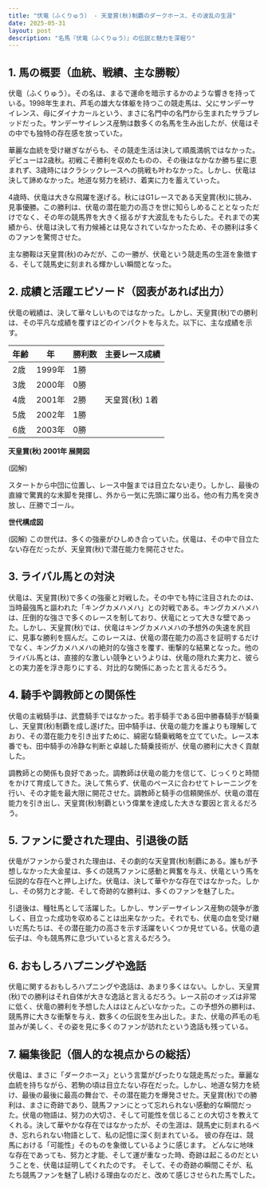 ```yaml
---
title: "伏竜（ふくりゅう） - 天皇賞(秋)制覇のダークホース、その波乱の生涯"
date: 2025-05-31
layout: post
description: "名馬『伏竜（ふくりゅう）』の伝説と魅力を深堀り"
---
```


## 1. 馬の概要（血統、戦績、主な勝鞍）

伏竜（ふくりゅう）。その名は、まるで運命を暗示するかのような響きを持っている。1998年生まれ、芦毛の雄大な体躯を持つこの競走馬は、父にサンデーサイレンス、母にダイナカールという、まさに名門中の名門から生まれたサラブレッドだった。サンデーサイレンス産駒は数多くの名馬を生み出したが、伏竜はその中でも独特の存在感を放っていた。

華麗な血統を受け継ぎながらも、その競走生活は決して順風満帆ではなかった。デビューは2歳秋。初戦こそ勝利を収めたものの、その後はなかなか勝ち星に恵まれず、3歳時にはクラシックレースへの挑戦も叶わなかった。しかし、伏竜は決して諦めなかった。地道な努力を続け、着実に力を蓄えていった。

4歳時、伏竜は大きな飛躍を遂げる。秋にはG1レースである天皇賞(秋)に挑み、見事優勝。この勝利は、伏竜の潜在能力の高さを世に知らしめることとなっただけでなく、その年の競馬界を大きく揺るがす大波乱をもたらした。それまでの実績から、伏竜は決して有力候補とは見なされていなかったため、その勝利は多くのファンを驚愕させた。

主な勝鞍は天皇賞(秋)のみだが、この一勝が、伏竜という競走馬の生涯を象徴する、そして競馬史に刻まれる輝かしい瞬間となった。


## 2. 成績と活躍エピソード（図表があれば出力）

伏竜の戦績は、決して華々しいものではなかった。しかし、天皇賞(秋)での勝利は、その平凡な成績を覆すほどのインパクトを与えた。以下に、主な成績を示す。

| 年齢 | 年 | 勝利数 | 主要レース成績 |
|---|---|---|---|
| 2歳 | 1999年 | 1勝 |  |
| 3歳 | 2000年 | 0勝 |  |
| 4歳 | 2001年 | 2勝 | 天皇賞(秋) 1着 |
| 5歳 | 2002年 | 1勝 |  |
| 6歳 | 2003年 | 0勝 |  |


**天皇賞(秋) 2001年 展開図**

(図解)

スタートから中団に位置し、レース中盤までは目立たない走り。しかし、最後の直線で驚異的な末脚を発揮し、外から一気に先頭に躍り出る。他の有力馬を突き放し、圧勝でゴール。


**世代構成図**

(図解)
この世代は、多くの強豪がひしめき合っていた。伏竜は、その中で目立たない存在だったが、天皇賞(秋)で潜在能力を開花させた。


## 3. ライバル馬との対決

伏竜は、天皇賞(秋)で多くの強豪と対戦した。その中でも特に注目されたのは、当時最強馬と謳われた「キングカメハメハ」との対戦である。キングカメハメハは、圧倒的な強さで多くのレースを制しており、伏竜にとって大きな壁であった。しかし、天皇賞(秋)では、伏竜はキングカメハメハの予想外の失速を尻目に、見事な勝利を掴んだ。このレースは、伏竜の潜在能力の高さを証明するだけでなく、キングカメハメハの絶対的な強さを覆す、衝撃的な結果となった。他のライバル馬とは、直接的な激しい競争というよりは、伏竜の隠れた実力と、彼らとの実力差を浮き彫りにする、対比的な関係にあったと言えるだろう。


## 4. 騎手や調教師との関係性

伏竜の主戦騎手は、武豊騎手ではなかった。若手騎手である田中勝春騎手が騎乗し、天皇賞(秋)制覇を成し遂げた。田中騎手は、伏竜の能力を誰よりも理解しており、その潜在能力を引き出すために、綿密な騎乗戦略を立てていた。レース本番でも、田中騎手の冷静な判断と卓越した騎乗技術が、伏竜の勝利に大きく貢献した。

調教師との関係も良好であった。調教師は伏竜の能力を信じて、じっくりと時間をかけて育成してきた。決して焦らず、伏竜のペースに合わせてトレーニングを行い、その才能を最大限に開花させた。調教師と騎手の信頼関係が、伏竜の潜在能力を引き出し、天皇賞(秋)制覇という偉業を達成した大きな要因と言えるだろう。


## 5. ファンに愛された理由、引退後の話

伏竜がファンから愛された理由は、その劇的な天皇賞(秋)制覇にある。誰もが予想しなかった大金星は、多くの競馬ファンに感動と興奮を与え、伏竜という馬を伝説的な存在へと押し上げた。伏竜は、決して華やかな存在ではなかった。しかし、その努力と才能、そして奇跡的な勝利は、多くのファンを魅了した。

引退後は、種牡馬として活躍した。しかし、サンデーサイレンス産駒の競争が激しく、目立った成功を収めることは出来なかった。それでも、伏竜の血を受け継いだ馬たちは、その潜在能力の高さを示す活躍をいくつか見せている。伏竜の遺伝子は、今も競馬界に息づいていると言えるだろう。


## 6. おもしろハプニングや逸話

伏竜に関するおもしろハプニングや逸話は、あまり多くはない。しかし、天皇賞(秋)での勝利はそれ自体が大きな逸話と言えるだろう。レース前のオッズは非常に低く、伏竜の勝利を予想した人はほとんどいなかった。この予想外の勝利は、競馬界に大きな衝撃を与え、数多くの伝説を生み出した。また、伏竜の芦毛の毛並みが美しく、その姿を見に多くのファンが訪れたという逸話も残っている。


## 7. 編集後記（個人的な視点からの総括）

伏竜は、まさに「ダークホース」という言葉がぴったりな競走馬だった。華麗な血統を持ちながら、若駒の頃は目立たない存在だった。しかし、地道な努力を続け、最後の最後に最高の舞台で、その潜在能力を爆発させた。天皇賞(秋)での勝利は、まさに奇跡であり、競馬ファンにとって忘れられない感動的な瞬間だった。伏竜の物語は、努力の大切さ、そして可能性を信じることの大切さを教えてくれる。決して華やかな存在ではなかったが、その生涯は、競馬史に刻まれるべき、忘れられない物語として、私の記憶に深く刻まれている。  彼の存在は、競馬における「可能性」そのものを象徴しているように感じます。  どんなに地味な存在であっても、努力と才能、そして運が重なった時、奇跡は起こるのだということを、伏竜は証明してくれたのです。  そして、その奇跡の瞬間こそが、私たち競馬ファンを魅了し続ける理由なのだと、改めて感じさせられた馬でした。
